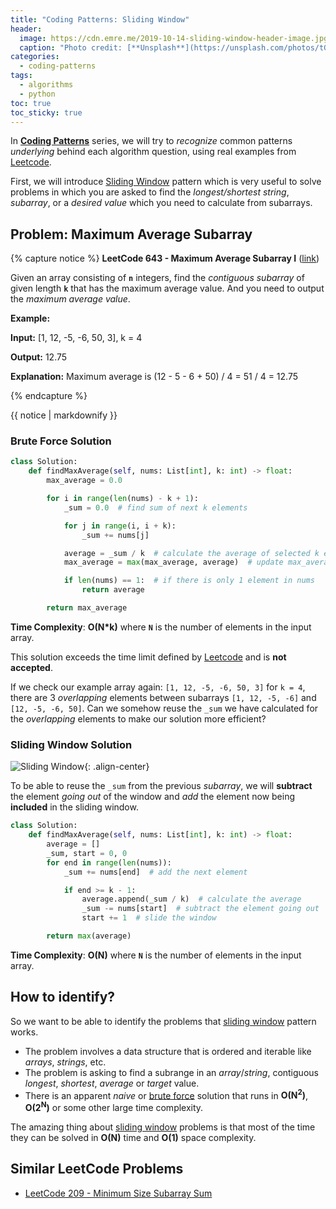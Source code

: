 ```yaml
---
title: "Coding Patterns: Sliding Window"
header:
  image: https://cdn.emre.me/2019-10-14-sliding-window-header-image.jpg
  caption: "Photo credit: [**Unsplash**](https://unsplash.com/photos/tGm0O_ePW6w)"
categories:
  - coding-patterns
tags:
  - algorithms
  - python
toc: true
toc_sticky: true
---
```


In **[Coding Patterns](https://emre.me/categories/#coding-patterns)** series, we will try to *recognize* common patterns *underlying* behind each algorithm question, using real examples from [Leetcode](https://leetcode.com/).

First, we will introduce [Sliding Window](https://emre.me/coding-patterns/sliding-window/) pattern which is very useful to solve problems in which you are asked to find the *longest/shortest string*, *subarray*, or a *desired value* which you need to calculate from subarrays.

## Problem: Maximum Average Subarray ##

{% capture notice %}
**LeetCode 643 - Maximum Average Subarray I** ([link](https://leetcode.com/problems/maximum-average-subarray-i/))

Given an array consisting of **`n`** integers, find the *contiguous subarray* of given length **`k`** that has the maximum average value. And you need to output the *maximum average value*.

**Example:**

**Input:** [1, 12, -5, -6, 50, 3], k = 4

**Output:** 12.75

**Explanation:** Maximum average is (12 - 5 - 6 + 50) / 4 = 51 / 4 = 12.75

{% endcapture %}

<div class="notice--info">
  {{ notice | markdownify }}
</div>

### Brute Force Solution ###

```python
class Solution:
    def findMaxAverage(self, nums: List[int], k: int) -> float:
        max_average = 0.0

        for i in range(len(nums) - k + 1):
            _sum = 0.0  # find sum of next k elements

            for j in range(i, i + k):
                _sum += nums[j]

            average = _sum / k  # calculate the average of selected k elements
            max_average = max(max_average, average)  # update max_average

            if len(nums) == 1:  # if there is only 1 element in nums
                return average

        return max_average
```

**Time Complexity**: **O(N*k)** where **`N`** is the number of elements in the input array. 

This solution exceeds the time limit defined by [Leetcode](https://leetcode.com/) and is **not accepted**.

If we check our example array again: `[1, 12, -5, -6, 50, 3]` for `k = 4`, there are 3 *overlapping* elements between subarrays `[1, 12, -5, -6]` and `[12, -5, -6, 50]`. Can we somehow reuse the `_sum` we have calculated for the *overlapping* elements to make our solution more efficient?

### Sliding Window Solution ###

![Sliding Window](https://cdn.emre.me/2019-10-14-sliding-window.png){: .align-center}

To be able to reuse the `_sum` from the previous *subarray*, we will **subtract** the element *going out* of the window and *add* the element now being **included** in the sliding window.

```python
class Solution:
    def findMaxAverage(self, nums: List[int], k: int) -> float:
        average = []
        _sum, start = 0, 0
        for end in range(len(nums)):
            _sum += nums[end]  # add the next element

            if end >= k - 1:
                average.append(_sum / k)  # calculate the average
                _sum -= nums[start]  # subtract the element going out
                start += 1  # slide the window

        return max(average)
```

**Time Complexity**: **O(N)** where **`N`** is the number of elements in the input array.

## How to identify? ##
So we want to be able to identify the problems that [sliding window](https://emre.me/coding-patterns/sliding-window/) pattern works.

* The problem involves a data structure that is ordered and iterable like *arrays*, *strings*, etc.
* The problem is asking to find a subrange in an *array*/*string*, contiguous *longest*, *shortest*, *average* or *target* value.
* There is an apparent *naive* or [brute force](#brute-force-solution) solution that runs in **O(N<sup>2</sup>)**, **O(2<sup>N</sup>)** or some other large time complexity.

The amazing thing about [sliding window](https://emre.me/coding-patterns/sliding-window/) problems is that most of the time they can be solved in **O(N)** time and **O(1)** space complexity.

## Similar LeetCode Problems ##

* [LeetCode 209 - Minimum Size Subarray Sum](https://leetcode.com/problems/minimum-size-subarray-sum/)
